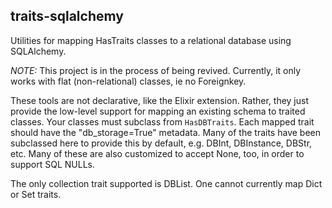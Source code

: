 
traits-sqlalchemy 
--------------------
Utilities for mapping HasTraits classes to a relational database using
SQLAlchemy.


*NOTE:* This project is in the process of  being revived. Currently, it only 
works with flat (non-relational) classes, ie no Foreignkey.





These tools are not declarative, like the Elixir extension. Rather, they just
provide the low-level support for mapping an existing schema to traited classes.
Your classes must subclass from `HasDBTraits`. Each mapped trait should have the
"db_storage=True" metadata. Many of the traits have been subclassed here to
provide this by default, e.g. DBInt, DBInstance, DBStr, etc. Many of these are
also customized to accept None, too, in order to support SQL NULLs.

The only collection trait supported is DBList. One cannot currently map Dict or
Set traits. 




